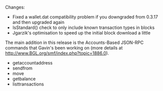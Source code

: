 Changes:
* Fixed a wallet.dat compatibility problem if you downgraded from 0.3.17 and then upgraded again
* IsStandard() check to only include known transaction types in blocks
* Jgarzik's optimisation to speed up the initial block download a little

The main addition in this release is the Accounts-Based JSON-RPC commands that Gavin's been working on (more details at http://www.BGL.org/smf/index.php?topic=1886.0).  
* getaccountaddress
* sendfrom
* move
* getbalance
* listtransactions
